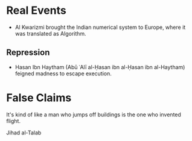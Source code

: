 # Real Events
- Al Kwarizmi brought the Indian numerical system to Europe, where it was translated as Algorithm.
## Repression
- Hasan Ibn Haytham (Abū ʿAlī al-Ḥasan ibn al-Ḥasan ibn al-Haytham) feigned madness to escape execution.
# False Claims
It's kind of like a man who jumps off buildings is the one who invented flight.

Jihad al-Talab